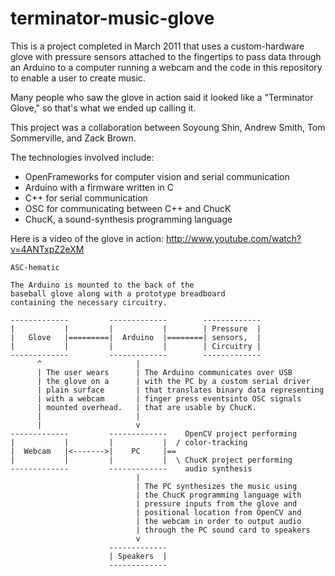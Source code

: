 terminator-music-glove
======================

This is a project completed in March 2011 that uses a custom-hardware glove with pressure sensors attached to the fingertips to pass data through an Arduino to a computer running a webcam and the code in this repository to enable a user to create music.

Many people who saw the glove in action said it looked like a "Terminator Glove," so that's what we ended up calling it.

This project was a collaboration between Soyoung Shin, Andrew Smith, Tom Sommerville, and Zack Brown.

The technologies involved include:

  - OpenFrameworks for computer vision and serial communication
  - Arduino with a firmware written in C
  - C++ for serial communication
  - OSC for communicating between C++ and ChucK
  - ChucK, a sound-synthesis programming language

Here is a video of the glove in action:  http://www.youtube.com/watch?v=4ANTxpZ2eXM


    ASC-hematic

    The Arduino is mounted to the back of the
    baseball glove along with a prototype breadboard
    containing the necessary circuitry.

    -------------         -------------        -------------
    |           |         |           |        | Pressure  |
    |   Glove   |=========|  Arduino  |========| sensors,  |
    |           |         |           |        | Circuitry |
    -------------         -------------        -------------
          ^                     |
          | The user wears      | The Arduino communicates over USB
          | the glove on a      | with the PC by a custom serial driver
          | plain surface       | that translates binary data representing
          | with a webcam       | finger press eventsinto OSC signals 
          | mounted overhead.   | that are usable by ChucK.
          |                     |
          |                     v
    -------------         -------------    OpenCV project performing
    |           |         |           |  / color-tracking
    |  Webcam   |<------->|    PC     |==
    |           |         |           |  \ ChucK project performing
    -------------         -------------    audio synthesis
                                |
                                | The PC synthesizes the music using
                                | the ChucK programming language with
                                | pressure inputs from the glove and
                                | positional location from OpenCV and
                                | the webcam in order to output audio
                                | through the PC sound card to speakers
                                v
                          -------------
                          | Speakers  |
                          -------------



